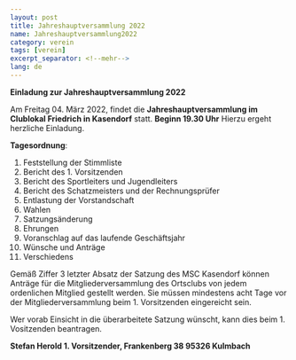 ```yaml
---
layout: post
title: Jahreshauptversammlung 2022
name: Jahreshauptversammlung2022
category: verein
tags: [verein]
excerpt_separator: <!--mehr-->
lang: de
---
```


**Einladung zur Jahreshauptversammlung 2022**

Am Freitag 04. März 2022, findet die **Jahreshauptversammlung im Clublokal Friedrich in Kasendorf** statt. **Beginn 19.30 Uhr**  Hierzu ergeht herzliche Einladung.

<!--mehr-->

**Tagesordnung**:

1.  Feststellung der Stimmliste
2.  Bericht des 1. Vorsitzenden
3.  Bericht des Sportleiters und Jugendleiters
4.  Bericht des Schatzmeisters und der Rechnungsprüfer 
5.  Entlastung der Vorstandschaft
6.  Wahlen
7.  Satzungsänderung
8.  Ehrungen
9.  Voranschlag auf das laufende Geschäftsjahr
10. Wünsche und Anträge 
11. Verschiedens

Gemäß Ziffer 3 letzter Absatz der Satzung des MSC Kasendorf können Anträge für die Mitgliederversammlung des Ortsclubs von jedem 
ordenlichen Mitglied gestellt werden. Sie müssen mindestens acht Tage vor der Mitgliederversammlung beim 1. Vorsitzenden eingereicht sein.

Wer vorab Einsicht in die überarbeitete Satzung wünscht, kann dies beim 1. Vositzenden beantragen.

**Stefan Herold 1. Vorsitzender, Frankenberg 38 95326 Kulmbach**

